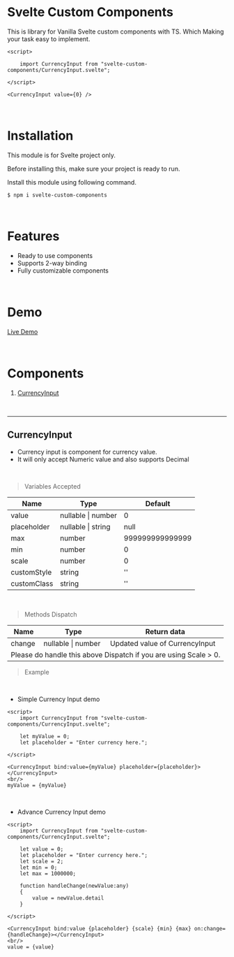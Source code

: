 # Svelte Custom Components

This is library for Vanilla Svelte custom components with TS. Which Making your task easy to implement. 

```
<script>

    import CurrencyInput from "svelte-custom-components/CurrencyInput.svelte";

</script>

<CurrencyInput value={0} />

```

<br/>

# Installation 

This module is for Svelte project only. 

Before installing this, make sure your project is ready to run.

Install this module using following command.

```
$ npm i svelte-custom-components
```

<br/>

# Features

- Ready to use components
- Supports 2-way binding
- Fully customizable components

<br/>

# Demo

[Live Demo](https://jinkalr.github.io/svelte-custom-components/)

<br/>

# Components

1. <a href="#CurrencyInput"> CurrencyInput </a>

<br/>

<div id="CurrencyInput">

<hr/>

## CurrencyInput

- Currency input is component for currency value.
- It will only accept Numeric value and also supports Decimal

<br/>

> Variables Accepted

<table >
    <thead>
        <tr>
            <th>Name</th>
            <th>Type</th>
            <th>Default </th>
        </tr>
    </thead>
    <tbody>
        <tr>
            <td>
                value
            </td>
            <td>
                nullable | number
            </td>
            <td>
                0
            </td>
        </tr>
        <tr>
            <td>
                placeholder
            </td>
            <td>
                nullable | string
            </td>
            <td>
                null
            </td>
        </tr>
        <tr>
            <td>
                max
            </td>
            <td>
                number
            </td>
            <td>
                999999999999999
            </td>
        </tr>
        <tr>
            <td>
                min
            </td>
            <td>
                number
            </td>
            <td>
                0
            </td>
        </tr>
        <tr>
            <td>
                scale
            </td>
            <td>
                number
            </td>
            <td>
                0
            </td>
        </tr>
        <tr>
            <td>
                customStyle
            </td>
            <td>
                string
            </td>
            <td>
                ''
            </td>
        </tr>
        <tr>
            <td>
                customClass
            </td>
            <td>
                string
            </td>
            <td>
                ''
            </td>
        </tr>
    </tbody>
</table>

<br/>

> Methods Dispatch


<table >
    <thead>
        <tr>
            <th>Name</th>
            <th>Type</th>
            <th>Return data </th>
        </tr>
    </thead>
    <tbody>
        <tr>
            <td>
                change
            </td>
            <td>
                nullable | number
            </td>
            <td>
                Updated value of CurrencyInput
            </td>
        </tr> 
        <tr>
        <td colspan=3>Please do handle this above Dispatch if you are using Scale > 0.</td>
        </tr>       
    </tbody>
</table>

> Example

<br/>

- Simple Currency Input demo

```
<script>
    import CurrencyInput from "svelte-custom-components/CurrencyInput.svelte";

    let myValue = 0;
    let placeholder = "Enter currency here.";

</script>

<CurrencyInput bind:value={myValue} placeholder={placeholder}></CurrencyInput>
<br/>
myValue = {myValue}

```

<br/>

- Advance Currency Input demo

```
<script>
    import CurrencyInput from "svelte-custom-components/CurrencyInput.svelte";

    let value = 0;
    let placeholder = "Enter currency here.";
    let scale = 2;
    let min = 0;
    let max = 1000000;

    function handleChange(newValue:any)
    {
        value = newValue.detail
    }
    
</script>

<CurrencyInput bind:value {placeholder} {scale} {min} {max} on:change={handleChange}></CurrencyInput>
<br/>
value = {value}

```

</div>



